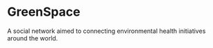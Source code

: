 # GreenSpace
A social network aimed to connecting environmental health initiatives around the world. 
